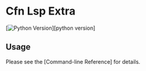 # Cfn Lsp Extra

[![Python Version](https://img.shields.io/pypi/pyversions/cfn-lsp-extra)][python version]

## Usage

Please see the [Command-line Reference] for details.
